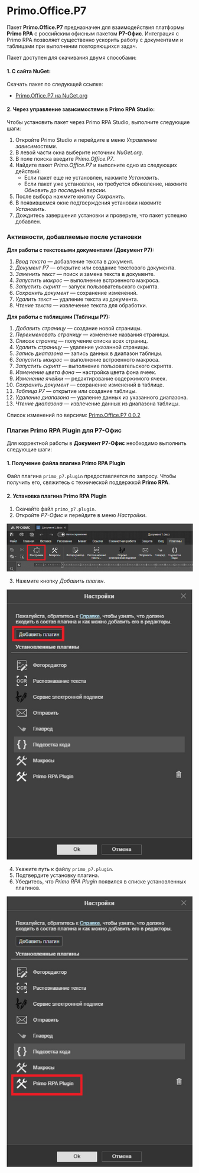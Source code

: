 # Primo.Office.P7 


Пакет **Primo.Office.P7** предназначен для взаимодействия платформы **Primo RPA** с российским офисным пакетом **Р7-Офис**. Интеграция с Primo RPA позволяет существенно ускорить работу с документами и таблицами при выполнении повторяющихся задач.

Пакет доступен для скачивания двумя способами:
#### 1. С сайта NuGet:
Скачать пакет по следующей ссылке:  
- [Primo.Office.P7 на NuGet.org](https://www.nuget.org/packages/Primo.Office.P7)

#### 2. Через управление зависимостями в Primo RPA Studio:
Чтобы установить пакет через Primo RPA Studio, выполните следующие шаги:

1. Откройте Primo Studio и перейдите в меню *Управление зависимостями*.
2. В левой части окна выберите источник *NuGet.org*.
3. В поле поиска введите *Primo.Office.P7*.
4. Найдите пакет *Primo.Office.P7* и выполните одно из следующих действий:
   - Если пакет еще не установлен, нажмите *Установить*.
   - Если пакет уже установлен, но требуется обновление, нажмите *Обновить до последней версии*.
5. После выбора нажмите кнопку *Сохранить*.
6. В появившемся окне подтверждения установки нажмите *Установить*.
7. Дождитесь завершения установки и проверьте, что пакет успешно добавлен.


### Активности, добавляемые после установки

**Для работы с текстовыми документами (Документ Р7):**
1. *Ввод текста* — добавление текста в документ.
2. *Документ Р7* — открытие или создание текстового документа.
3. *Заменить текст* — поиск и замена текста в документе.
4. *Запустить макрос* — выполнение встроенного макроса.
5. *Запустить скрипт* — запуск пользовательского скрипта.
6. *Сохранить документ* — сохранение изменений.
7. *Удалить текст* — удаление текста из документа.
8. *Чтение текста* — извлечение текста для обработки.

**Для работы с таблицами (Таблицы Р7):**
1. *Добавить страницу* — создание новой страницы.
2. *Переименовать страницу* — изменение названия страницы.
3. *Список страниц* — получение списка всех страниц.
4. *Удалить страницу* — удаление указанной страницы.
5. *Запись диапазона* — запись данных в диапазон таблицы.
6. *Запустить макрос* — выполнение встроенного макроса.
7. *Запустить скрипт* — выполнение пользовательского скрипта.
8. *Изменение цвета фона* — настройка цвета фона ячеек.
9. *Изменение ячейки* — редактирование содержимого ячеек.
10. *Сохранить документ* — сохранение изменений в таблице.
11. *Таблица Р7* — открытие или создание таблицы.
12. *Удаление диапазона* — удаление данных из указанного диапазона.
13. *Чтение диапазона* — извлечение данных из диапазона таблицы.


Cписок изменений по версиям:
[Primo.Office.P7 0.0.2](https://docs.primo-rpa.ru/primo-rpa/release-notes/packages/windows/primo-office-p7/0.0.2)


### Плагин Primo RPA Plugin для P7-Офис

Для корректной работы в **Документ P7-Офис** необходимо выполнить следующие шаги:

#### 1. Получение файла плагина Primo RPA Plugin
Файл плагина `primo_p7.plugin` предоставляется по запросу. Чтобы получить его, свяжитесь с технической поддержкой **Primo RPA**.

#### 2. Установка плагина Primo RPA Plugin
1. Скачайте файл `primo_p7.plugin`.
2. Откройте *P7-Офис* и перейдите в меню *Настройки*.

![](../../../../.gitbook/assets1/P7office_nastroiki.png)

3. Нажмите кнопку *Добавить плагин*.

![](../../../../.gitbook/assets1/add-plugin-p7.png)

4. Укажите путь к файлу `primo_p7.plugin`.
5. Подтвердите установку плагина.
6. Убедитесь, что *Primo RPA Plugin* появился в списке установленных плагинов.

![](../../../../.gitbook/assets1/added_plugin_p7.png)


